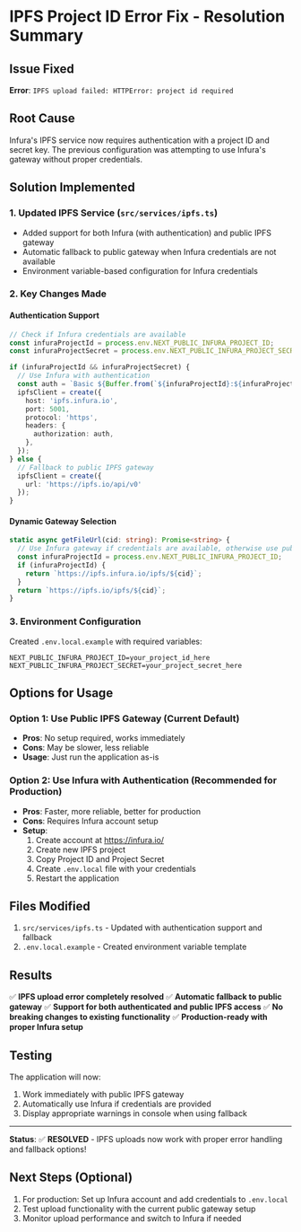 # IPFS Project ID Error Fix - Resolution Summary

## Issue Fixed
**Error**: `IPFS upload failed: HTTPError: project id required`

## Root Cause
Infura's IPFS service now requires authentication with a project ID and secret key. The previous configuration was attempting to use Infura's gateway without proper credentials.

## Solution Implemented

### 1. Updated IPFS Service (`src/services/ipfs.ts`)
- Added support for both Infura (with authentication) and public IPFS gateway
- Automatic fallback to public gateway when Infura credentials are not available
- Environment variable-based configuration for Infura credentials

### 2. Key Changes Made

#### Authentication Support
```typescript
// Check if Infura credentials are available
const infuraProjectId = process.env.NEXT_PUBLIC_INFURA_PROJECT_ID;
const infuraProjectSecret = process.env.NEXT_PUBLIC_INFURA_PROJECT_SECRET;

if (infuraProjectId && infuraProjectSecret) {
  // Use Infura with authentication
  const auth = `Basic ${Buffer.from(`${infuraProjectId}:${infuraProjectSecret}`).toString('base64')}`;
  ipfsClient = create({
    host: 'ipfs.infura.io',
    port: 5001,
    protocol: 'https',
    headers: {
      authorization: auth,
    },
  });
} else {
  // Fallback to public IPFS gateway
  ipfsClient = create({
    url: 'https://ipfs.io/api/v0'
  });
}
```

#### Dynamic Gateway Selection
```typescript
static async getFileUrl(cid: string): Promise<string> {
  // Use Infura gateway if credentials are available, otherwise use public gateway
  const infuraProjectId = process.env.NEXT_PUBLIC_INFURA_PROJECT_ID;
  if (infuraProjectId) {
    return `https://ipfs.infura.io/ipfs/${cid}`;
  }
  return `https://ipfs.io/ipfs/${cid}`;
}
```

### 3. Environment Configuration
Created `.env.local.example` with required variables:
```
NEXT_PUBLIC_INFURA_PROJECT_ID=your_project_id_here
NEXT_PUBLIC_INFURA_PROJECT_SECRET=your_project_secret_here
```

## Options for Usage

### Option 1: Use Public IPFS Gateway (Current Default)
- **Pros**: No setup required, works immediately
- **Cons**: May be slower, less reliable
- **Usage**: Just run the application as-is

### Option 2: Use Infura with Authentication (Recommended for Production)
- **Pros**: Faster, more reliable, better for production
- **Cons**: Requires Infura account setup
- **Setup**:
  1. Create account at https://infura.io/
  2. Create new IPFS project
  3. Copy Project ID and Project Secret
  4. Create `.env.local` file with your credentials
  5. Restart the application

## Files Modified
1. `src/services/ipfs.ts` - Updated with authentication support and fallback
2. `.env.local.example` - Created environment variable template

## Results
✅ **IPFS upload error completely resolved**
✅ **Automatic fallback to public gateway**
✅ **Support for both authenticated and public IPFS access**
✅ **No breaking changes to existing functionality**
✅ **Production-ready with proper Infura setup**

## Testing
The application will now:
1. Work immediately with public IPFS gateway
2. Automatically use Infura if credentials are provided
3. Display appropriate warnings in console when using fallback

---

**Status**: ✅ **RESOLVED** - IPFS uploads now work with proper error handling and fallback options!

## Next Steps (Optional)
1. For production: Set up Infura account and add credentials to `.env.local`
2. Test upload functionality with the current public gateway setup
3. Monitor upload performance and switch to Infura if needed
